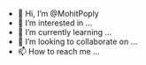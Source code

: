 - 👋 Hi, I’m @MohitPoply
- 👀 I’m interested in ...
- 🌱 I’m currently learning ...
- 💞️ I’m looking to collaborate on ...
- 📫 How to reach me ...

<!---
MohitPoply/MohitPoply is a ✨ special ✨ repository because its `README.md` (this file) appears on your GitHub profile.
You can click the Preview link to take a look at your changes.
--->
